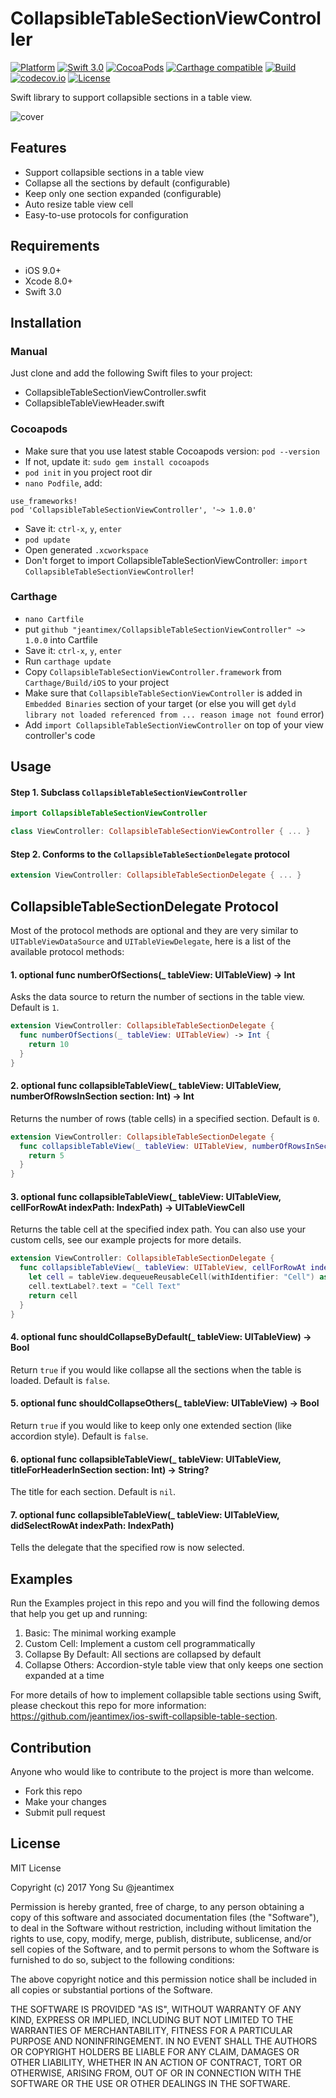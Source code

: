 # CollapsibleTableSectionViewController

[![Platform](https://img.shields.io/badge/platform-ios-blue.svg?style=flat)]()
[![Swift 3.0](https://img.shields.io/badge/Swift-3.0-orange.svg?style=flat)](https://developer.apple.com/swift/)
[![CocoaPods](https://img.shields.io/cocoapods/v/CollapsibleTableSectionViewController.svg)](https://cocoapods.org/pods/CollapsibleTableSectionViewController)
[![Carthage compatible](https://img.shields.io/badge/Carthage-compatible-4BC51D.svg?style=flat)](https://github.com/Carthage/Carthage)
[![Build](https://travis-ci.org/jeantimex/CollapsibleTableSectionViewController.svg?branch=master)](https://travis-ci.org/jeantimex/CollapsibleTableSectionViewController)
[![codecov.io](https://codecov.io/github/jeantimex/CollapsibleTableSectionViewController/badge.svg?branch=master)](https://codecov.io/github/jeantimex/CollapsibleTableSectionViewController?branch=master)
[![License](https://img.shields.io/badge/license-MIT-blue.svg?style=flat)](LICENSE)

Swift library to support collapsible sections in a table view.

![cover](docs/images/cover.gif)

## Features

- Support collapsible sections in a table view
- Collapse all the sections by default (configurable)
- Keep only one section expanded (configurable)
- Auto resize table view cell
- Easy-to-use protocols for configuration

## Requirements

- iOS 9.0+
- Xcode 8.0+
- Swift 3.0

## Installation

### Manual

Just clone and add the following Swift files to your project:
- CollapsibleTableSectionViewController.swfit
- CollapsibleTableViewHeader.swift

### Cocoapods

- Make sure that you use latest stable Cocoapods version: `pod --version`
- If not, update it: `sudo gem install cocoapods`
- `pod init` in you project root dir
- `nano Podfile`, add:
```
use_frameworks! 
pod 'CollapsibleTableSectionViewController', '~> 1.0.0'
``` 
- Save it: `ctrl-x`, `y`, `enter`
- `pod update`
- Open generated `.xcworkspace`
- Don't forget to import CollapsibleTableSectionViewController: `import CollapsibleTableSectionViewController`!

### Carthage

* `nano Cartfile`
* put `github "jeantimex/CollapsibleTableSectionViewController" ~> 1.0.0` into Cartfile
* Save it: `ctrl-x`, `y`, `enter`
* Run `carthage update`
* Copy `CollapsibleTableSectionViewController.framework` from `Carthage/Build/iOS` to your project
* Make sure that `CollapsibleTableSectionViewController` is added in `Embedded Binaries` section of your target (or else you will get `dyld library not loaded referenced from ... reason image not found` error)
* Add `import CollapsibleTableSectionViewController` on top of your view controller's code

## Usage

#### Step 1. Subclass `CollapsibleTableSectionViewController`

```swift 
import CollapsibleTableSectionViewController

class ViewController: CollapsibleTableSectionViewController { ... }
```

#### Step 2. Conforms to the `CollapsibleTableSectionDelegate` protocol

```swift
extension ViewController: CollapsibleTableSectionDelegate { ... }
```

## CollapsibleTableSectionDelegate Protocol

Most of the protocol methods are optional and they are very similar to `UITableViewDataSource` and `UITableViewDelegate`, here is a list of the available protocol methods:

#### 1. optional func numberOfSections(_ tableView: UITableView) -> Int
Asks the data source to return the number of sections in the table view. Default is `1`.

```swift
extension ViewController: CollapsibleTableSectionDelegate {
  func numberOfSections(_ tableView: UITableView) -> Int {
    return 10
  }
}
```

#### 2. optional func collapsibleTableView(_ tableView: UITableView, numberOfRowsInSection section: Int) -> Int
Returns the number of rows (table cells) in a specified section. Default is `0`.

```swift
extension ViewController: CollapsibleTableSectionDelegate {
  func collapsibleTableView(_ tableView: UITableView, numberOfRowsInSection section: Int) -> Int {
    return 5
  }
}
```

#### 3. optional func collapsibleTableView(_ tableView: UITableView, cellForRowAt indexPath: IndexPath) -> UITableViewCell

Returns the table cell at the specified index path. You can also use your custom cells, see our example projects for more details.

```swift
extension ViewController: CollapsibleTableSectionDelegate {
  func collapsibleTableView(_ tableView: UITableView, cellForRowAt indexPath: IndexPath) -> UITableViewCell {
    let cell = tableView.dequeueReusableCell(withIdentifier: "Cell") as UITableViewCell? ?? UITableViewCell(style: .default, reuseIdentifier: "Cell")
    cell.textLabel?.text = "Cell Text"
    return cell
  }
}
```

#### 4. optional func shouldCollapseByDefault(_ tableView: UITableView) -> Bool

Return `true` if you would like collapse all the sections when the table is loaded. Default is `false`.

#### 5. optional func shouldCollapseOthers(_ tableView: UITableView) -> Bool

Return `true` if you would like to keep only one extended section (like accordion style). Default is `false`.

#### 6. optional func collapsibleTableView(_ tableView: UITableView, titleForHeaderInSection section: Int) -> String?

The title for each section. Default is `nil`.

#### 7. optional func collapsibleTableView(_ tableView: UITableView, didSelectRowAt indexPath: IndexPath)

Tells the delegate that the specified row is now selected.

## Examples

Run the Examples project in this repo and you will find the following demos that help you get up and running:

1. Basic: The minimal working example
2. Custom Cell: Implement a custom cell programmatically
3. Collapse By Default: All sections are collapsed by default
4. Collapse Others: Accordion-style table view that only keeps one section expanded at a time

For more details of how to implement collapsible table sections using Swift, please checkout this repo for more information: https://github.com/jeantimex/ios-swift-collapsible-table-section.

## Contribution

Anyone who would like to contribute to the project is more than welcome.

* Fork this repo
* Make your changes
* Submit pull request

## License

MIT License

Copyright (c) 2017 Yong Su @jeantimex

Permission is hereby granted, free of charge, to any person obtaining a copy
of this software and associated documentation files (the "Software"), to deal
in the Software without restriction, including without limitation the rights
to use, copy, modify, merge, publish, distribute, sublicense, and/or sell
copies of the Software, and to permit persons to whom the Software is
furnished to do so, subject to the following conditions:

The above copyright notice and this permission notice shall be included in all
copies or substantial portions of the Software.

THE SOFTWARE IS PROVIDED "AS IS", WITHOUT WARRANTY OF ANY KIND, EXPRESS OR
IMPLIED, INCLUDING BUT NOT LIMITED TO THE WARRANTIES OF MERCHANTABILITY,
FITNESS FOR A PARTICULAR PURPOSE AND NONINFRINGEMENT. IN NO EVENT SHALL THE
AUTHORS OR COPYRIGHT HOLDERS BE LIABLE FOR ANY CLAIM, DAMAGES OR OTHER
LIABILITY, WHETHER IN AN ACTION OF CONTRACT, TORT OR OTHERWISE, ARISING FROM,
OUT OF OR IN CONNECTION WITH THE SOFTWARE OR THE USE OR OTHER DEALINGS IN THE
SOFTWARE.
